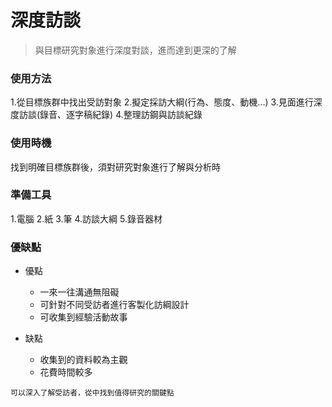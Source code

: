 # 深度訪談

> 與目標研究對象進行深度對談，進而達到更深的了解




### 使用方法
1.從目標族群中找出受訪對象
2.擬定採訪大綱(行為、態度、動機...)
3.見面進行深度訪談(錄音、逐字稿紀錄)
4.整理訪鋼與訪談紀錄

### 使用時機
找到明確目標族群後，須對研究對象進行了解與分析時
### 準備工具
1.電腦
2.紙
3.筆
4.訪談大綱
5.錄音器材

### 優缺點
- 優點
    - 一來一往溝通無阻礙
    - 可針對不同受訪者進行客製化訪綱設計
    - 可收集到經驗活動故事

- 缺點
    - 收集到的資料較為主觀
    - 花費時間較多
```
可以深入了解受訪者，從中找到值得研究的關鍵點
```
